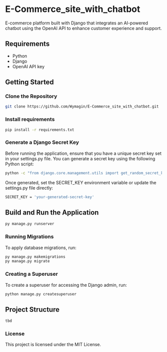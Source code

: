 # E-Commerce_site_with_chatbot

E-commerce platform built with Django that integrates an AI-powered chatbot using the OpenAI API to enhance customer experience and support.
## Requirements

- Python
- Django
- OpenAI API key

## Getting Started

### Clone the Repository

```bash
git clone https://github.com/Wymagin/E-Commerce_site_with_chatbot.git
```
### Install requirements
```bash
pip install -r requirements.txt
```

### Generate a Django Secret Key

Before running the application, ensure that you have a unique secret key set in your settings.py file. You can generate a secret key using the following Python script:

```bash
python -c "from django.core.management.utils import get_random_secret_key; print(get_random_secret_key())"
```

Once generated, set the SECRET_KEY environment variable or update the settings.py file directly:

```bash
SECRET_KEY = 'your-generated-secret-key'
```

## Build and Run the Application

```bash
py manage.py runserver
```

### Running Migrations

To apply database migrations, run:

```bash
py manage.py makemigrations
py manage.py migrate
```

### Creating a Superuser

To create a superuser for accessing the Django admin, run:

```bash
python manage.py createsuperuser
```

## Project Structure

```bash
tbd
```


### License
This project is licensed under the MIT License.
